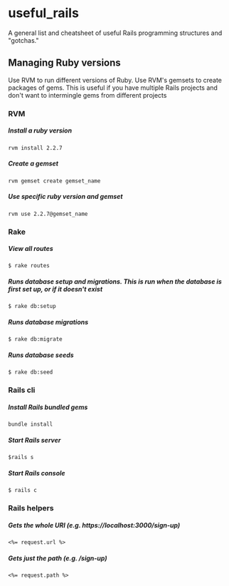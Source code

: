 # useful_rails
 A general list and cheatsheet of useful Rails programming structures and "gotchas."

## Managing Ruby versions
Use RVM to run different versions of Ruby. Use RVM's gemsets to create packages of gems. This is useful if you have multiple Rails projects and don't want to intermingle gems from different projects
### RVM
##### Install a ruby version
`rvm install 2.2.7`
##### Create a gemset
`rvm gemset create gemset_name`
##### Use specific ruby version and gemset
`rvm use 2.2.7@gemset_name`

### Rake
##### View all routes
`$ rake routes`
##### Runs database setup and migrations. This is run when the database is first set up, or if it doesn't exist
`$ rake db:setup`
##### Runs database migrations
`$ rake db:migrate`
##### Runs database seeds
`$ rake db:seed`

### Rails cli
##### Install Rails bundled gems
`bundle install`
##### Start Rails server
`$rails s`
##### Start Rails console
`$ rails c`

### Rails helpers
##### Gets the whole URI (e.g. https://localhost:3000/sign-up)
`<%= request.url %>`
##### Gets just the path (e.g. /sign-up)
`<%= request.path %>`